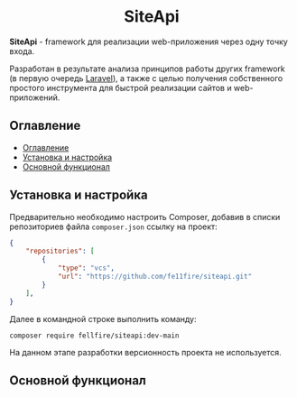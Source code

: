 <h1 align="center">SiteApi</h1>

**SiteApi** - framework для реализации web-приложения через одну точку входа.

Разработан в результате анализа принципов работы других framework (в первую очередь [Laravel](https://laravel.com/)), а также с целью получения собственного простого инструмента для быстрой реализации сайтов и web-приложений.

## Оглавление
- [Оглавление](#оглавление)
- [Установка и настройка](#установка-и-настройка)
- [Основной функционал](#основной-функционал)

## Установка и настройка

Предварительно необходимо настроить Composer, добавив в списки репозиториев файла `composer.json` ссылку на проект:
```json
{
    "repositories": [
        {
            "type": "vcs",
            "url": "https://github.com/fe11fire/siteapi.git"
        }
    ],
}
```
Далее в командной строке выполнить команду:
```
composer require fellfire/siteapi:dev-main
```
На данном этапе разработки версионность проекта не используется.

## Основной функционал

